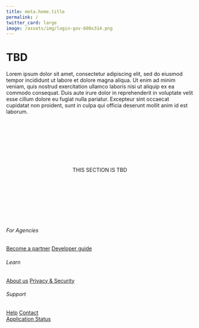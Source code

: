 ```yaml
---
title: meta.home.title
permalink: /
twitter_card: large
image: /assets/img/login-gov-600x314.png
---
```


<div id="intro-header" class="bg-navy">
  <div class="container cntnr-wide px2 py3 sm-py4 clearfix">
    <div class="sm-col sm-col-7 sm-col-right">
      <h1 class="mt0 mb2 white"><!--{% t index.intro.heading %}-->TBD</h1>
      <p class="m0 white fs-20p"><!-- {% t index.intro.content %} -->
      Lorem ipsum dolor sit amet, consectetur adipiscing elit, sed do eiusmod
      tempor incididunt ut labore et dolore magna aliqua. Ut enim ad minim veniam,
      quis nostrud exercitation ullamco laboris nisi ut aliquip ex ea commodo consequat.
      Duis aute irure dolor in reprehenderit in voluptate velit esse cillum dolore
      eu fugiat nulla pariatur. Excepteur sint occaecat cupidatat non proident,
      sunt in culpa qui officia deserunt mollit anim id est laborum.
      </p>
    </div>
  </div>
</div>

<div class="bg-white" style="padding:9em; text-align:center">
  THIS SECTION IS TBD

  <!-- <div class="container cntnr-wide px2 pt3 pb2">
    <div class="clearfix mxn2">
      <div class="col sm-col-4 px2 sm-mb3 mb2">
        <img alt="" src="{{ site.baseurl }}/assets/img/users.svg" height="90">
        <h2 class="mt2 mb2 pb2 gray border-bottom border-light-blue" markdown="1">
          {% t index.column_1.heading %}
        </h2>
        {{ site.translations[site.lang]["index"]["column_1"]["p_1"] | replace: 'site.baseurl', site.baseurl | markdownify }}
      </div>
      <div class="col sm-col-4 px2 sm-mb3 mb2">
        <img alt="" src="{{ site.baseurl }}/assets/img/partners.svg" height="90">
        <h2 class="mt2 mb2 pb2 gray border-bottom border-light-blue">
          {% t index.column_2.heading %}
        </h2>
        {{ site.translations[site.lang]["index"]["column_2"]["p_1"] | replace: 'site.baseurl', site.baseurl | markdownify }}
      </div>
      <div class="col sm-col-4 px2 sm-mb3 mb2">
        <img alt="" src="{{ site.baseurl }}/assets/img/built.svg" height="90">
        <h2 class="mt2 mb2 pb2 gray border-bottom border-light-blue">
          {% t index.column_3.heading %}
        </h2>
        {{ site.translations[site.lang]["index"]["column_3"]["p_1"] | replace: 'site.baseurl', site.baseurl | markdownify }}
      </div>
    </div>
  </div> -->
</div>

<div class="bg-lightest-blue pre-footer">
  <nav>
    <div>
      <div class="grid">
        <section>
          <h6>For Agencies</h6>
          <a class="h6" href="#">Become a partner</a>
          <a class="h6" href="#">Developer guide</a>
        </section>
        <section>
          <h6>Learn</h6>
          <a class="h6" href="#">About us</a>
          <a class="h6" href="#">Privacy & Security</a>
        </section>
        <section>
          <h6>Support</h6>
          <a class="h6" href="#">Help</a>
          <a class="h6" href="#">Contact</a>
        </section>
      </div>
      <a class="h6" href="https://logingov.statuspage.io/uptime">Application Status</a>
    </div>
  </nav>
  <!-- <div class="container cntnr-wide px2 py3 center">
    <h6 class="inline align-middle">{% t index.footer.heading %}</h6>
    <span class="inline-block sm-px1 h1 blue align-middle line-height-1">▸</span>
    <p class="m0 fs-20p inline align-middle" markdown="1">
      {{ site.translations[site.lang]["index"]["footer"]["p_1"] | replace: 'site.baseurl', site.baseurl }}
    </p>
  </div> -->
</div>
